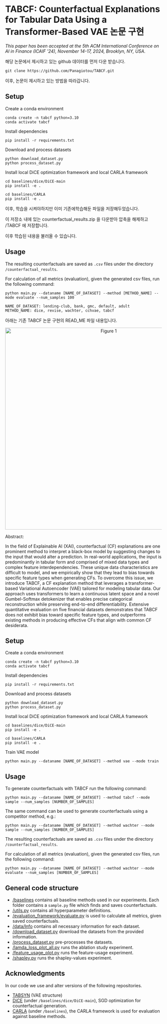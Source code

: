 # TABCF: Counterfactual Explanations for Tabular Data Using a Transformer-Based VAE 논문 구현

*This paper has been accepted at the 5th ACM International Conference on AI in Finance (ICAIF '24), November 14-17, 2024, Brooklyn, NY, USA.*


해당 논문에서 제시하고 있는 github 데이터를 먼저 다운 받습니다.


```
git clone https://github.com/Panagiotou/TABCF.git
```

이후, 논문이 제시하고 있는 방법을 따라갑니다.

## Setup

Create a conda environment
```
conda create -n tabcf python=3.10
conda activate tabcf
```
Install dependencies 
```
pip install -r requirements.txt
```
Download and process datasets
```
python download_dataset.py
python process_dataset.py
```

Install local DiCE optimization framework and local CARLA framework 
```
cd baselines/dice/DiCE-main
pip install -e .
```

```
cd baselines/CARLA
pip install -e .
```

이후, 학습을 시켜야하지만 이미 기존에학습해둔 파일을 저장해두었습니다.

이 저장소 내에 있는 counterfactual_results.zip 을 다운받아 압축을 해제하고
/TABCF 에 저장합니다.

이후 학습된 내용을 불러올 수 있습니다.

## Usage
The resulting counterfactuals are saved as `.csv` files  under the directory `/counterfactual_results`.

For calculation of all metrics (evaluation), given the generated csv files, run the following command:

```
python main.py --dataname [NAME_OF_DATASET] --method [METHOD_NAME] --mode evaluate --num_samples 100
```

```
NAME_OF_DATASET: lending-club, bank, gmc, default, adult
METHOD_NAME: dice, revise, wachter, cchvae, tabcf
```



아래는 기존 TABCF 논문 구현의 READ_ME 파일 내용입니다.



<div align="center">
  <img src="./figures/method.png" alt="Figure 1" width="650"/>
</div>

Abstract: 

In the field of Explainable AI (XAI), counterfactual (CF) explanations are one prominent method to interpret a black-box model by suggesting changes to the input that would alter a prediction. In real-world applications, the input is predominantly in tabular form and comprised of mixed data types and complex feature interdependencies. These unique data characteristics are difficult to model, and we empirically show that they lead to bias towards specific feature types when generating CFs. To overcome this issue, we introduce TABCF, a CF explanation method that leverages a transformer-based Variational Autoencoder (VAE) tailored for modeling tabular data. Our approach uses transformers to learn a continuous latent space and a novel Gumbel-Softmax detokenizer that enables precise categorical reconstruction while preserving end-to-end differentiability. Extensive quantitative evaluation on five financial datasets demonstrates that TABCF does not exhibit bias toward specific feature types, and outperforms existing methods in producing effective CFs that align with common CF desiderata. 


## Setup

Create a conda environment
```
conda create -n tabcf python=3.10
conda activate tabcf
```
Install dependencies 
```
pip install -r requirements.txt
```
Download and process datasets
```
python download_dataset.py
python process_dataset.py
```

Install local DiCE optimization framework and local CARLA framework 
```
cd baselines/dice/DiCE-main
pip install -e .
```

```
cd baselines/CARLA
pip install -e .
```


Train VAE model
```
python main.py --dataname [NAME_OF_DATASET] --method vae --mode train
```

## Usage

To generate counterfactuals with TABCF run the following command:
```
python main.py --dataname [NAME_OF_DATASET] --method tabcf --mode sample --num_samples [NUMBER_OF_SAMPLES]
```

The same command can be used to generate counterfactuals using a competitor method, e.g.:
```
python main.py --dataname [NAME_OF_DATASET] --method wachter --mode sample --num_samples [NUMBER_OF_SAMPLES]
```

The resulting counterfactuals are saved as `.csv` files  under the directory `/counterfactual_results`.

For calculation of all metrics (evaluation), given the generated csv files, run the following command:

```
python main.py --dataname [NAME_OF_DATASET] --method wachter --mode evaluate --num_samples [NUMBER_OF_SAMPLES]
```

## General code structure

* [/baselines](./baselines/) contains all baseline methods used in our experiments. Each folder contains a `sample.py` file which finds and saves counterfactuals.
* [/utils.py](./utils.py) contains all hyperparameter definitions.
* [/evaluation_framework/evaluate.py](./evaluation_framework/evaluate.py) is used to calculate all metrics, given saved counterfactuals.
* [/data/Info](./data/Info) contains all necessary information for each dataset.
* [/download_dataset.py](./download_dataset.py) download the datasets from the provided information.
* [/process_dataset.py](./process_dataset.py) pre-processes the datasets.
* [/lamda_loss_plot_all.py](./lamda_loss_plot_all.py) runs the ablation study experiment.
* [/feature_usage_plot.py](./feature_usage_plot.py) runs the feature-usage experiment.
* [/shapley.py](./shapley.py) runs the shapley-values experiment.



## Acknowledgments

In our code we use and alter versions of the following repositories.

* [TABSYN](https://github.com/amazon-science/tabsyn) (VAE structure)
* [DiCE](https://github.com/interpretml/DiCE) (under `/baselines/dice/DiCE-main`), SGD optimization for counterfactual generation.
* [CARLA](https://github.com/carla-recourse/CARLA) (under `/baselines`), the CARLA framework is used for evaluation against baseline methods.

